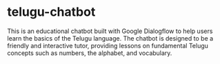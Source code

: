 # telugu-chatbot
This is an educational chatbot built with Google Dialogflow to help users learn the basics of the Telugu language. The chatbot is designed to be a friendly and interactive tutor, providing lessons on fundamental Telugu concepts such as numbers, the alphabet, and vocabulary.
